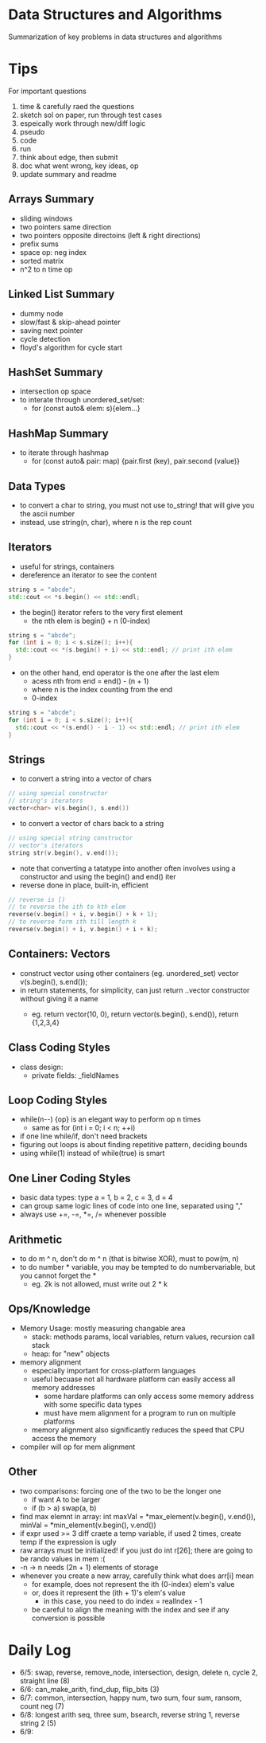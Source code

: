 # Data Structures and Algorithms
Summarization of key problems in data structures and algorithms

# Tips
For important questions
1. time & carefully raed the questions
2. sketch sol on paper, run through test cases
3. espeically work through new/diff logic
4. pseudo
5. code
6. run
7. think about edge, then submit
8. doc what went wrong, key ideas, op
9. update summary and readme

## Arrays Summary
* sliding windows
* two pointers same direction
* two pointers opposite directoins (left & right directions)
* prefix sums 
* space op: neg index
* sorted matrix
* n^2 to n time op

## Linked List Summary
* dummy node
* slow/fast & skip-ahead pointer
* saving next pointer
* cycle detection
* floyd's algorithm for cycle start

## HashSet Summary
* intersection op space
* to interate through unordered_set/set:
  * for (const auto& elem: s){elem...}

## HashMap Summary
* to iterate through hashmap
  * for (const auto& pair: map) {pair.first (key), pair.second (value)}

## Data Types
* to convert a char to string, you must not use to_string! that will give you the ascii number
* instead, use string(n, char), where n is the rep count

## Iterators
* useful for strings, containers
* dereference an iterator to see the content
```cpp
string s = "abcde";
std::cout << *s.begin() << std::endl;
```
* the begin() iterator refers to the very first element
  * the nth elem is begin() + n (0-index)
```cpp
string s = "abcde";
for (int i = 0; i < s.size(); i++){
  std::cout << *(s.begin() + i) << std::endl; // print ith elem
}
``` 
* on the other hand, end operator is the one after the last elem
  * acess nth from end = end() - (n + 1)
  * where n is the index counting from the end
  * 0-index
```cpp
string s = "abcde";
for (int i = 0; i < s.size(); i++){
  std::cout << *(s.end() - i - 1) << std::endl; // print ith elem
}
``` 

## Strings
* to convert a string into a vector of chars
```cpp
// using special constructor 
// string's iterators
vector<char> v(s.begin(), s.end())
```
* to convert a vector of chars back to a string
```cpp
// using special string constructor
// vector's iterators
string str(v.begin(), v.end());
```
* note that converting a tatatype into another often involves using a constructor and using the begin() and end() iter
* reverse done in place, built-in, efficient
```cpp
// reverse is [)
// to reverse the ith to kth elem 
reverse(v.begin() + i, v.begin() + k + 1);
// to reverse form ith till length k
reverse(v.begin() + i, v.begin() + i + k);
```

## Containers: Vectors
* construct vector using other containers (eg. unordered_set) vector<int> v(s.begin(), s.end());
* in return statements, for simplicity, can just return ..vector<int> constructor without giving it a name
  * eg. return vector<int>(10, 0), return vector<int>(s.begin(), s.end()), return {1,2,3,4}
 
## Class Coding Styles
* class design:
  * private fields: _fieldNames

## Loop Coding Styles
* while(n--) {op} is an elegant way to perform op n times
  * same as for (int i = 0; i < n; ++i)
* if one line while/if, don't need brackets
* figuring out loops is about finding repetitive pattern, deciding bounds 
* using while(1) instead of while(true) is smart

## One Liner Coding Styles
* basic data types: type a = 1, b = 2, c = 3, d = 4
* can group same logic lines of code into one line, separated using ","
* always use +=, -=, *=, /= whenever possible


## Arithmetic
* to do m ^ n, don't do m ^ n (that is bitwise XOR), must to pow(m, n)
* to do number * variable, you may be tempted to do numbervariable, but you cannot forget the *
  * eg. 2k is not allowed, must write out 2 * k

## Ops/Knowledge
* Memory Usage: mostly measuring changable area
  * stack: methods params, local variables, return values, recursion call stack
  * heap: for "new" objects
* memory alignment
  * especially important for cross-platform languages 
  * useful becuase not all hardware platform can easily access all memory addresses
    * some hardare platforms can only access some memory address with some specific data types
    * must have mem alignment for a program to run on multiple platforms
  * memory alignment also significantly reduces the speed that CPU access the memory
* compiler will op for mem alignment

## Other  
* two comparisons: forcing one of the two to be the longer one
  * if want A to be larger
  * if (b > a) swap(a, b)
* find max elemnt in array: int maxVal = *max_element(v.begin(), v.end()), minVal = *min_element(v.begin(), v.end())
* if expr used >= 3 diff craete a temp variable, if used 2 times, create temp if the expression is ugly
* raw arrays must be initialized! if you just do int r[26]; there are going to be rando values in mem :(
* -n -> n needs (2n + 1) elements of storage
* whenever you create a new array, carefully think what does arr[i] mean
  * for example, does not represent the ith (0-index) elem's value
  * or, does it represent the (ith + 1)'s elem's value
    * in this case, you need to do index = realIndex - 1
  * be careful to align the meaning with the index and see if any conversion is possible


# Daily Log
* 6/5: swap, reverse, remove_node, intersection, design, delete n, cycle 2, straight line (8)
* 6/6: can_make_arith, find_dup, flip_bits (3)
* 6/7: common, intersection, happy num, two sum, four sum, ransom, count neg (7)
* 6/8: longest arith seq, three sum, bsearch, reverse string 1, reverse string 2 (5)
* 6/9: 
